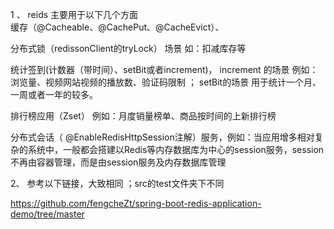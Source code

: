 1 、 reids 主要用于以下几个方面  
缓存（@Cacheable、@CachePut、@CacheEvict）、

分布式锁（redissonClient的tryLock） 场景 如：扣减库存等

统计签到(计数器（带时间）、setBit或者increment)， increment 的场景 例如：  浏览量、视频网站视频的播放数、验证码限制 ； setBit的场景  用于统计一个月、一周或者一年的较多。

排行榜应用（Zset） 例如：月度销量榜单、商品按时间的上新排行榜

分布式会话（ @EnableRedisHttpSession注解）服务，例如：当应用增多相对复杂的系统中，一般都会搭建以Redis等内存数据库为中心的session服务，session不再由容器管理，而是由session服务及内存数据库管理  

2、  参考以下链接，大致相同 ；src的test文件夹下不同

https://github.com/fengcheZt/spring-boot-redis-application-demo/tree/master
